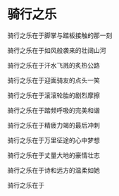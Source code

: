 # 骑行之乐

骑行之乐在于脚掌与踏板接触的那一刻

骑行之乐在于如风般袭来的壮阔山河

骑行之乐在于汗水飞溅的炙热公路

骑行之乐在于迎面骑友的点头一笑

骑行之乐在于滚滚轮胎的剧烈摩擦

骑行之乐在于踏频呼吸的完美和谐

骑行之乐在于精疲力竭的最后冲刺

骑行之乐在于万里征途的心中梦想

骑行之乐在于丈量大地的豪情壮志

骑行之乐在于诗和远方的温柔如她

骑行之乐在于